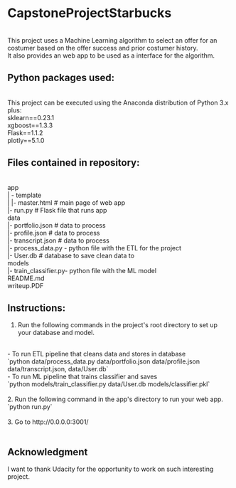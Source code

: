 # CapstoneProjectStarbucks<br>
<br>
This project uses a Machine Learning algorithm to select an offer for an costumer based on the offer success and prior costumer history.
<br>
It also provides an web app to be used as a interface for the algorithm.<br>


## Python packages used:<br>
<br>
This project can be executed using the Anaconda distribution of Python 3.x plus: <br>
    sklearn==0.23.1 <br>
    xgboost==1.3.3 <br>
    Flask==1.1.2 <br>
    plotly==5.1.0 <br>

## Files contained in repository:<br>
<br>
app<br>
| - template<br>
| |- master.html # main page of web app<br>
|- run.py # Flask file that runs app<br>
data<br>
|- portfolio.json # data to process<br>
|- profile.json # data to process<br>
|- transcript.json # data to process<br>
|- process_data.py - python file with the ETL for the project<br>
|- User.db # database to save clean data to<br>
models<br>
|- train_classifier.py- python file with the ML model<br>
README.md<br>
writeup.PDF


## Instructions:<br>
1. Run the following commands in the project's root directory to set up your database and model.<br>
<br>
    - To run ETL pipeline that cleans data and stores in database<br>
        `python data/process_data.py data/portfolio.json data/profile.json data/transcript.json, data/User.db`<br>
    - To run ML pipeline that trains classifier and saves<br>
        `python models/train_classifier.py data/User.db models/classifier.pkl`<br>
<br>
2. Run the following command in the app's directory to run your web app.<br>
    `python run.py`<br>
<br>
3. Go to http://0.0.0.0:3001/<br>
<br>

## Acknowledgment<br>
I want to thank Udacity for the opportunity to work on such interesting project.<br>
